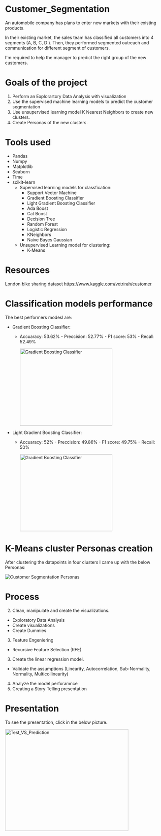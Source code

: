# Customer_Segmentation

An automobile company has plans to enter new markets with their existing products.

In their existing market, the sales team has classified all customers into 4 segments (A, B, C, D ). Then, they performed segmented outreach and communication for different segment of customers.

I'm required to help the manager to predict the right group of the new customers.

# Goals of the project

1. Perform an Explorartory Data Analysis with visualization 
2. Use the supervised machine learning models to predict the customer segmentation
3. Use unsupervised learning model K Nearest Neighbors to create new clusters.
4. Create Personas of the new clusters. 

# Tools used
* Pandas
* Numpy
* Matplotlib
* Seaborn
* Time
* scikit-learn
  * Supervised learning models for classfication:
    * Support Vector Machine
    * Gradient Boosting Classifier
    * Light Gradient Boosting Classifier
    * Ada Boost
    * Cat Boost
    * Decision Tree
    * Random Forest
    * Logistic Regression
    * KNeighbors
    * Naive Bayes Gaussian
  * Unsupervised Learning model for clustering:
    * K-Means    

# Resources
London bike sharing dataset
https://www.kaggle.com/vetrirah/customer

# Classification models performance

The best performers modesl are: 
  * Gradient Boosting Classifier: 
     * Accuaracy: 53.62% - Preccision: 52.77% - F1 score:  53% - Recall: 52.49%
     
       <img src="https://user-images.githubusercontent.com/73388089/114066452-0b7d1900-989c-11eb-9c68-e1eb90c714bd.png" alt="Gradient Boosting Classifier" width="300" height="250">
       
  * Light Gradient Boosting Classifier:      
     * Accuaracy: 52% - Preccision: 49.86% - F1 score: 49.75% - Recall: 50%     
       
       <img src="https://user-images.githubusercontent.com/73388089/114066689-48e1a680-989c-11eb-87e5-171c06b9249e.png" alt="Gradient Boosting Classifier" width="300" height="250">


# K-Means cluster Personas creation

After clustering the datapoints in four clusters I came up with the below Personas:

![Customer Segmentation Personas](https://user-images.githubusercontent.com/73388089/114074814-17b9a400-98a5-11eb-8f58-a0f01aceea94.jpg)


# Process

2. Clean, manipulate and create the visualizations. 
  * Exploratory Data Analysis
  * Create visualizations
  * Create Dummies
3. Feature Engeniering 
  * Recursive Feature Selection (RFE)
3. Create the linear regression model. 
  * Validate the assumptions (Linearity, Autocorrelation, Sub-Normality, Normality, Multicollinearity)
4. Analyze the model perforamnce
5. Creating a Story Telling presentation 


# Presentation
To see the presentation, click in the below picture.

[<img src="https://user-images.githubusercontent.com/73388089/114032866-0492de00-987d-11eb-9609-31cb62479a73.png" alt="Test_VS_Prediction" width="400" height="330">](https://github.com/isra-st/london_bike_sharing/files/6278860/London_bike_sharing_presentation.pptx)


